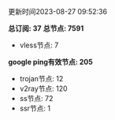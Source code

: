 更新时间2023-08-27 09:52:36

**总订阅: 37**
**总节点: 7591**
- vless节点: 7

**google ping有效节点: 205**
- trojan节点: 12
- v2ray节点: 120
- ss节点: 72
- ssr节点: 1
